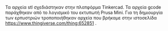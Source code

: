 Τα αρχεία stl σχεδιάστηκαν στην πλατφόρμα Tinkercad. Τα αρχεία gcode παράχθηκαν από το λογισμικό του εκτυπωτή Prusa Mini. Για τη δημιουργία των ερπυστριών τροποποιήθηκαν αρχεία που βρήκαμε στην ιστοσελίδα https://www.thingiverse.com/thing:652851 .
